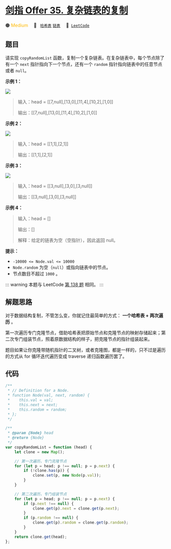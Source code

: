 # [剑指 Offer 35. 复杂链表的复制](https://leetcode.cn/problems/fu-za-lian-biao-de-fu-zhi-lcof/)

🟠 <font color=#ffb800>Medium</font>&emsp; 🔖&ensp; [`哈希表`](/leetcode/outline/tag/hash-table.md) [`链表`](/leetcode/outline/tag/linked-list.md)&emsp; 🔗&ensp;[`LeetCode`](https://leetcode.cn/problems/fu-za-lian-biao-de-fu-zhi-lcof/)

## 题目

请实现 `copyRandomList` 函数，复制一个复杂链表。在复杂链表中，每个节点除了有一个 `next` 指针指向下一个节点，还有一个 `random` 指针指向链表中的任意节点或者 `null`。

**示例 1：**

![](https://assets.leetcode.com/uploads/2019/12/18/e1.png)

> 输入：head = [[7,null],[13,0],[11,4],[10,2],[1,0]]
>
> 输出：[[7,null],[13,0],[11,4],[10,2],[1,0]]

**示例 2：**

![](https://assets.leetcode.com/uploads/2019/12/18/e2.png)

> 输入：head = [[1,1],[2,1]]
>
> 输出：[[1,1],[2,1]]

**示例 3：**

**![](https://assets.leetcode.com/uploads/2019/12/18/e3.png)**

> 输入：head = [[3,null],[3,0],[3,null]]
>
> 输出：[[3,null],[3,0],[3,null]]

**示例 4：**

> 输入：head = []
>
> 输出：[]
>
> 解释：给定的链表为空（空指针），因此返回 null。

**提示：**

- `-10000 <= Node.val <= 10000`
- `Node.random` 为空（`null`）或指向链表中的节点。
- 节点数目不超过 `1000` 。

::: warning
本题与 LeetCode [第 138 题](./0138.md) 相同。
:::

## 解题思路

对于数据结构复制，不管怎么变，你就记住最简单的方式： **一个哈希表 + 两次遍历** 。

第一次遍历专门克隆节点，借助哈希表把原始节点和克隆节点的映射存储起来；第二次专门组装节点，照着原数据结构的样子，把克隆节点的指针组装起来。

题目如果让你克隆带随机指针的二叉树，或者克隆图，都是一样的，只不过是遍历的方式从 for 循环迭代遍历变成 traverse 递归函数遍历罢了。

## 代码

```javascript
/**
 * // Definition for a Node.
 * function Node(val, next, random) {
 *    this.val = val;
 *    this.next = next;
 *    this.random = random;
 * };
 */

/**
 * @param {Node} head
 * @return {Node}
 */
var copyRandomList = function (head) {
	let clone = new Map();

	// 第一次遍历，专门克隆节点
	for (let p = head; p !== null; p = p.next) {
		if (!clone.has(p)) {
			clone.set(p, new Node(p.val));
		}
	}

	// 第二次遍历，专门组装节点
	for (let p = head; p !== null; p = p.next) {
		if (p.next !== null) {
			clone.get(p).next = clone.get(p.next);
		}
		if (p.random !== null) {
			clone.get(p).random = clone.get(p.random);
		}
	}
	return clone.get(head);
};
```
